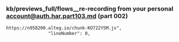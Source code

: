 ### kb/previews_full/flows__re-recording from your personal account@auth.har.part103.md (part 002)

```md
https://n958200.alteg.io/chunk-KO722YSM.js",
                "lineNumber": 0,

```

```
